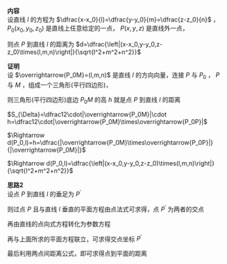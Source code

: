 **内容**  
设直线 $l$ 的方程为 $\dfrac{x-x_0}{l}=\dfrac{y-y_0}{m}=\dfrac{z-z_0}{n}$ ， $P_0(x_0,y_0,z_0)$ 是直线上任意给定的一点， $P(x,y,z)$ 是直线外一点，  
  
则点 $P$ 到直线 $l$ 的距离为 $d=\dfrac{\left|(x-x_0,y-y_0,z-z_0)\times(l,m,n)\right|}{\sqrt{l^2+m^2+n^2}}$  
  
**证明**  
设 $\overrightarrow{P_0M}=(l,m,n)$ 是直线 $l$ 的方向向量，连接 $P$ 与 $P_0$ ， $P$ 与 $M$ ，组成一个三角形(平行四边形)，  
  
则三角形(平行四边形)底边 $P_0M$ 的高 $h$ 就是点 $P$ 到直线 $l$ 的距离  
  
$S_{\Delta}=\dfrac12\cdot|\overrightarrow{P_0M}|\cdot h=\dfrac12\cdot|\overrightarrow{P_0M}\times\overrightarrow{P_0P}|$  
  
$\Rightarrow d(P_0,l)=h=\dfrac{|\overrightarrow{P_0M}\times\overrightarrow{P_0P}|}{|\overrightarrow{P_0M}|}$  
  
$\Rightarrow d(P_0,l)=\dfrac{\left|(x-x_0,y-y_0,z-z_0)\times(l,m,n)\right|}{\sqrt{l^2+m^2+n^2}}$  
  
**思路2**  
设点 $P$ 到直线 $l$ 的垂足为 $P^\prime$  
  
则过点 $P$ 且与直线 $l$ 垂直的平面方程由点法式可求得，点 $P^\prime$ 为两者的交点  
  
再由直线的点向式方程转化为参数方程  
  
再与上面所求的平面方程联立，可求得交点坐标 $P^\prime$  
  
最后利用两点间距离公式，即可求得点到平面的距离  

